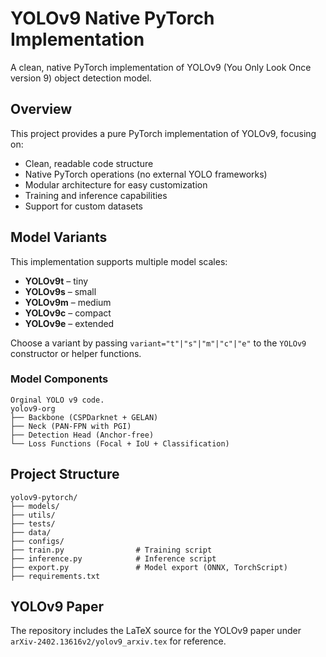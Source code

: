 # YOLOv9 Native PyTorch Implementation

A clean, native PyTorch implementation of YOLOv9 (You Only Look Once version 9) object detection model.

## Overview

This project provides a pure PyTorch implementation of YOLOv9, focusing on:
- Clean, readable code structure
- Native PyTorch operations (no external YOLO frameworks)
- Modular architecture for easy customization
- Training and inference capabilities
- Support for custom datasets

## Model Variants

This implementation supports multiple model scales:

- **YOLOv9t** – tiny
- **YOLOv9s** – small
- **YOLOv9m** – medium
- **YOLOv9c** – compact
- **YOLOv9e** – extended

Choose a variant by passing `variant="t"|"s"|"m"|"c"|"e"` to the
`YOLOv9` constructor or helper functions.

### Model Components

```
Orginal YOLO v9 code.
yolov9-org
├── Backbone (CSPDarknet + GELAN)
├── Neck (PAN-FPN with PGI)
├── Detection Head (Anchor-free)
└── Loss Functions (Focal + IoU + Classification)
```

## Project Structure

```
yolov9-pytorch/
├── models/
├── utils/
├── tests/
├── data/
├── configs/
├── train.py                # Training script
├── inference.py            # Inference script
├── export.py               # Model export (ONNX, TorchScript)
├── requirements.txt

```

## YOLOv9 Paper

The repository includes the LaTeX source for the YOLOv9 paper under
`arXiv-2402.13616v2/yolov9_arxiv.tex` for reference.

